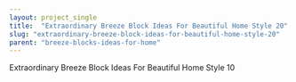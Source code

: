 ```yaml
---
layout: project_single
title:  "Extraordinary Breeze Block Ideas For Beautiful Home Style 20"
slug: "extraordinary-breeze-block-ideas-for-beautiful-home-style-20"
parent: "breeze-blocks-ideas-for-home"
---
```

Extraordinary Breeze Block Ideas For Beautiful Home Style 10